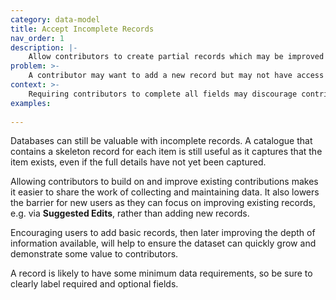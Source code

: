 ```yaml
---
category: data-model
title: Accept Incomplete Records
nav_order: 1
description: |-
    Allow contributors to create partial records which may be improved by other contributors at a later time.
problem: >-
    A contributor may want to add a new record but may not have access to all of the information required to create a complete record.
context: >-
    Requiring contributors to complete all fields may discourage contributions if they don’t have access to all of the necessary data. If forced to complete all fields, users may submit inaccurate data.
examples:
    
---
```


Databases can still be valuable with incomplete records. A catalogue that contains a skeleton record for each item is still useful as it captures that the item exists, even if the full details have not yet been captured.

Allowing contributors to build on and improve existing contributions makes it easier to share the work of collecting and maintaining data. It also lowers the barrier for new users as they can focus on improving existing records, e.g. via **Suggested Edits**, rather than adding new records.

Encouraging users to add basic records, then later improving the depth of information available, will help to ensure the dataset can quickly grow and demonstrate some value to contributors.

A record is likely to have some minimum data requirements, so be sure to clearly label required and optional fields.
